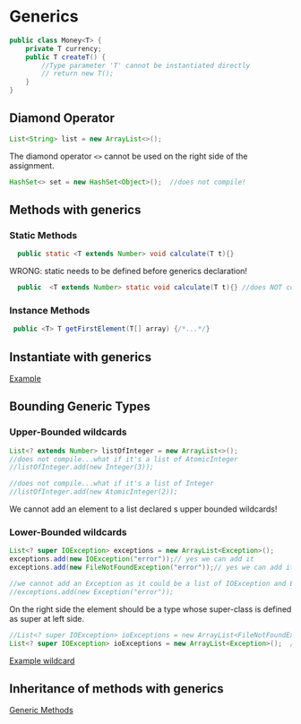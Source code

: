 # Generics
````java
public class Money<T> {
    private T currency;
    public T createT() {
        //Type parameter 'T' cannot be instantiated directly
        // return new T();
    }
}
````
## Diamond Operator
```java
List<String> list = new ArrayList<>();
```
The diamond operator `<>` cannot be used on the right side of the assignment.

```java
HashSet<> set = new HashSet<Object>();  //does not compile!
```

## Methods with generics
### Static Methods
```java
  public static <T extends Number> void calculate(T t){}
```
WRONG: static needs to be defined before generics declaration!
```java
  public  <T extends Number> static void calculate(T t){} //does NOT compile
```
### Instance Methods
```java
 public <T> T getFirstElement(T[] array) {/*...*/}
```
## Instantiate with generics
[Example](../src/main/java/org/enricogiurin/ocp17/book/ch9/generics/InstantiateClassWithGenerics.java)
## Bounding Generic Types
### Upper-Bounded wildcards

```java
List<? extends Number> listOfInteger = new ArrayList<>();
//does not compile...what if it's a list of AtomicInteger
//listOfInteger.add(new Integer(3));  

//does not compile...what if it's a list of Integer
//listOfInteger.add(new AtomicInteger(2)); 
```
We cannot add an element to a list declared s upper bounded wildcards!

### Lower-Bounded wildcards

```java
List<? super IOException> exceptions = new ArrayList<Exception>();
exceptions.add(new IOException("error"));// yes we can add it
exceptions.add(new FileNotFoundException("error"));// yes we can add it

//we cannot add an Exception as it could be a list of IOException and Exception is not an IOException
//exceptions.add(new Exception("error"));
```
On the right side the element should be a type whose super-class is defined as super at left side.

```java
//List<? super IOException> ioExceptions = new ArrayList<FileNotFoundException>();  //does NOT compile
List<? super IOException> ioExceptions = new ArrayList<Exception>();  //compiles
```

[Example wildcard](../src/main/java/org/enricogiurin/ocp17/book/ch9/generics/CollectionsOfGenericsWithWildcard.java)

## Inheritance of methods with generics
[Generic Methods](../src/main/java/org/enricogiurin/ocp17/book/ch9/generics/ComplexInheritanceWithGenerics.java)
